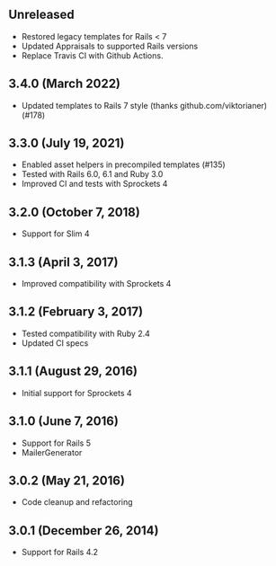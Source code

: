 ## Unreleased

- Restored legacy templates for Rails < 7
- Updated Appraisals to supported Rails versions
- Replace Travis CI with Github Actions.

## 3.4.0 (March 2022)

* Updated templates to Rails 7 style (thanks github.com/viktorianer) (#178)


## 3.3.0 (July 19, 2021)

* Enabled asset helpers in precompiled templates  (#135)
* Tested with Rails 6.0, 6.1 and Ruby 3.0
* Improved CI and tests with Sprockets 4


## 3.2.0 (October 7, 2018)

* Support for Slim 4


## 3.1.3 (April 3, 2017)

* Improved compatibility with Sprockets 4


## 3.1.2 (February 3, 2017)

* Tested compatibility with Ruby 2.4
* Updated CI specs


## 3.1.1 (August 29, 2016)

* Initial support for Sprockets 4


## 3.1.0 (June 7, 2016)

* Support for Rails 5
* MailerGenerator


## 3.0.2 (May 21, 2016)

* Code cleanup and refactoring


## 3.0.1 (December 26, 2014)

* Support for Rails 4.2
